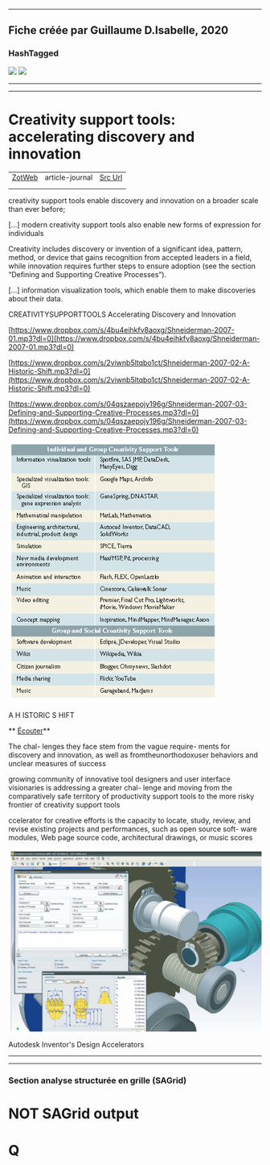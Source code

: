 
----
Fiche créée par Guillaume D.Isabelle, 2020 
---- 

### HashTagged 



![](2846cf28-2481-4a80-8a60-78865774d8f8)
![](5e34828b-3c5e-4d99-ac60-ef5c1cca2518)



----

----



# Creativity support tools: accelerating discovery and innovation
|       |       |       |
|  ---  |  ---  |  ---  |
|   [ZotWeb](http://zotero.org/users/180474/items/J8LGVHXM)    | article-journal      | [Src Url](http://doi.org/10.1145/1323688.1323689)      |
|       |       |       |
|       |       |       |

creativity support tools enable discovery and innovation on a broader scale than ever before;



 [...] modern creativity support tools also enable new forms of expression for individuals



Creativity includes discovery or invention of a significant idea, pattern, method, or device that gains recognition from accepted leaders in a field, while innovation requires further steps to ensure adoption (see the section “Defining and Supporting Creative Processes”).



 [...] information visualization tools, which enable them to make discoveries about their data.



CREATIVITYSUPPORTTOOLS Accelerating Discovery and Innovation  
  
 [https://www.dropbox.com/s/4bu4eihkfv8aoxg/Shneiderman-2007-01.mp3?dl=0](https://www.dropbox.com/s/4bu4eihkfv8aoxg/Shneiderman-2007-01.mp3?dl=0)

  

 [https://www.dropbox.com/s/2viwnb5ltqbo1ct/Shneiderman-2007-02-A-Historic-Shift.mp3?dl=0](https://www.dropbox.com/s/2viwnb5ltqbo1ct/Shneiderman-2007-02-A-Historic-Shift.mp3?dl=0)

  

 [https://www.dropbox.com/s/04qszaepojy196g/Shneiderman-2007-03-Defining-and-Supporting-Creative-Processes.mp3?dl=0](https://www.dropbox.com/s/04qszaepojy196g/Shneiderman-2007-03-Defining-and-Supporting-Creative-Processes.mp3?dl=0)





![](12pUVNyBHqtRmNSDNWWe.png)



A H ISTORIC S HIFT  
  
 [](https://www.dropbox.com/s/2viwnb5ltqbo1ct/Shneiderman-2007-02-A-Historic-Shift.mp3?dl=0)** [Écouter](https://www.dropbox.com/s/2viwnb5ltqbo1ct/Shneiderman-2007-02-A-Historic-Shift.mp3?dl=0)**



The chal- lenges they face stem from the vague require- ments for discovery and innovation, as well as fromtheunorthodoxuser behaviors and unclear measures of success



growing community of innovative tool designers and user interface visionaries is addressing a greater chal- lenge and moving from the comparatively safe territory of productivity support tools to the more risky frontier of creativity support tools



ccelerator for creative efforts is the capacity to locate, study, review, and revise existing projects and performances, such as open source soft- ware modules, Web page source code, architectural drawings, or music scores





![](12SAAZRZ352CeGZRUnxi.png)




Autodesk Inventor's Design Accelerators  





----

----



### Section analyse structurée en grille (SAGrid)


# NOT SAGrid output

# Q

